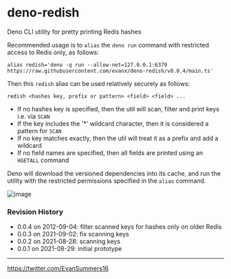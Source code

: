 # deno-redish

Deno CLI utility for pretty printing Redis hashes

Recommended usage is to `alias` the `deno run` command with restricted access to Redis only, as follows:

```shell
alias redish='deno -q run --allow-net=127.0.0.1:6379 https://raw.githubusercontent.com/evanx/deno-redish/v0.0.4/main.ts'
```

Then this `redish` alias can be used relatively securely as follows:

```shell
redish <hashes key, prefix or pattern> <field> <field> ...
```

- If no hashes key is specified, then the util will scan, filter and print keys i.e. via `SCAN`
- If the key includes the '\*' wildcard character, then it is considered a pattern for `SCAN`
- If no key matches exactly, then the util will treat it as a prefix and add a wildcard
- If no field names are specified, then all fields are printed using an `HGETALL` command

Deno will download the versioned dependencies into its cache, and run the utility with the restricted permissions specified in the `alias` command.

![image](https://user-images.githubusercontent.com/899558/131217147-b0de7608-4e08-4cb0-8484-a924514c2b93.png)

### Revision History

- 0.0.4 on 2012-09-04: filter scanned keys for hashes only on older Redis
- 0.0.3 on 2021-09-02: fix scanning keys
- 0.0.2 on 2021-08-28: scanning keys
- 0.0.1 on 2021-08-29: initial prototype

<hr>
<a href='https://twitter.com/EvanSummers16'>https://twitter.com/EvanSummers16</a>
